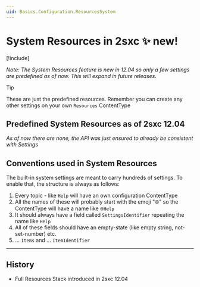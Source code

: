 ```yaml
---
uid: Basics.Configuration.ResourcesSystem
---
```


# System Resources in 2sxc ✨ new!

[!include[](~/basics/stack/_shared-float-summary.md)]
<style>.context-box-summary .data-configuration { visibility: visible; }</style>

_Note: The System Resources feature is new in 12.04 so only a few settings are predefined as of now. This will expand in future releases._

> [!TIP]
> These are just the predefined resources. 
> Remember you can create any other settings on your own `Resources` ContentType


## Predefined System Resources as of 2sxc 12.04

_As of now there are none, the API was just ensured to already be consistent with Settings_

<!-- 
| Part                 | Key                  | Value in Default     | Introduced | Comments
| -------------------- | -------------------- | -------------------- | ------ | ---
| GoogleMaps           | InitialZoom          | # `14`               | v12.04 | Initial maps zoom level
| GoogleMaps           | ApiKey               | $ `AIzaSyAKEFB...`   | v12.04 | The API key used to show a Map
| GoogleMaps           | ShowApiKeyWarning    | b `true`             | v12.04 | Show a warning if it's still the default key, which isn't meant for live sites
| GoogleMaps           | MarkerIcon           | $ (empty)            | v12.04 | empty = google default 📍

-->


## Conventions used in System Resources

The built-in system settings are meant to carry hundreds of settings. To enable that, the structure is always as follows:

1. Every topic - like `Help` will have an own configuration ContentType
1. All the names of these will probably start with the emoji "🌐" so the ContentType will have a name like `🌐Help`
1. It should always have a field called `SettingsIdentifier` repeating the name like `Help`
1. All of these fields should have an empty-state (like empty string, not-set-number) etc.
1. ... `Items` and ... `ItemIdentifier`

---

## History

* Full Resources Stack introduced in 2sxc 12.04
